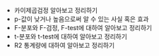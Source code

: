 * 카이제곱검정 알아보고 정리하기
* p-값이 낮거나 높음으로써 알 수 있는 사실 혹은 효과
* F-분포와 F-검정, F-test에 대하여 알아보고 정리하기
* t-분포와 t-test에 대하여 알아보고 정리하기
* R2 통계량에 대하여 알아보고 정리하기